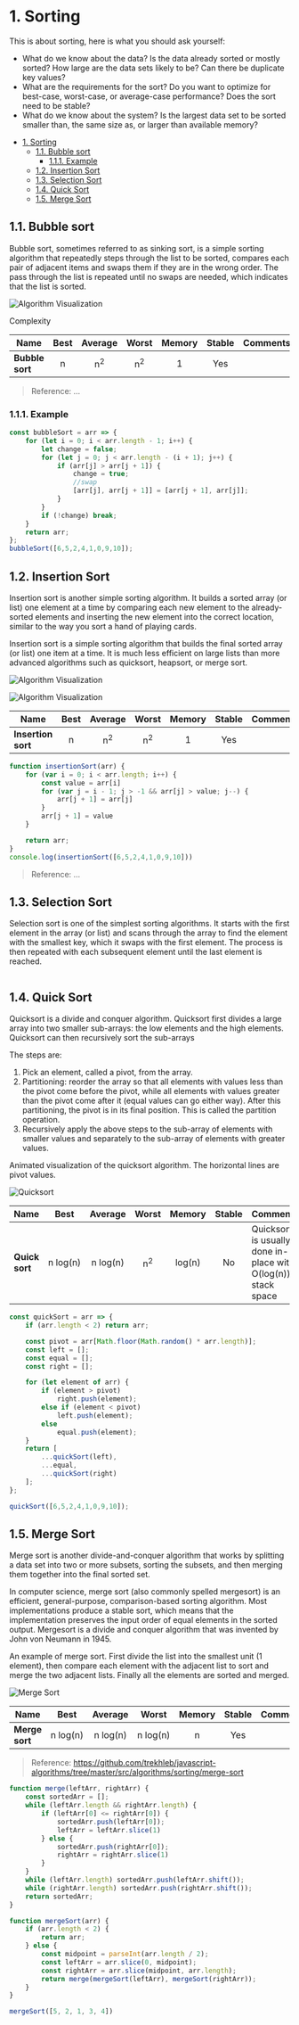 # 1. Sorting
This is about sorting, here is what you should ask yourself:

* What do we know about the data? Is the data already sorted or mostly sorted? How large are the data sets likely to be? Can there be duplicate key values?
* What are the requirements for the sort? Do you want to optimize for best-case, worst-case, or average-case performance? Does the sort need to be stable?
* What do we know about the system? Is the largest data set to be sorted smaller than, the same size as, or larger than available memory?

<!-- TOC -->
- [1. Sorting](#1-sorting)
    - [1.1. Bubble sort](#11-bubble-sort)
        - [1.1.1. Example](#111-example)
    - [1.2. Insertion Sort](#12-insertion-sort)
    - [1.3. Selection Sort](#13-selection-sort)
    - [1.4. Quick Sort](#14-quick-sort)
    - [1.5. Merge Sort](#15-merge-sort)

<!-- /TOC -->


## 1.1. Bubble sort

Bubble sort, sometimes referred to as sinking sort, is a
simple sorting algorithm that repeatedly steps through
the list to be sorted, compares each pair of adjacent
items and swaps them if they are in the wrong order.
The pass through the list is repeated until no swaps
are needed, which indicates that the list is sorted.

![Algorithm Visualization](https://upload.wikimedia.org/wikipedia/commons/c/c8/Bubble-sort-example-300px.gif)

Complexity

| Name | Best | Average | Worst | Memory | Stable | Comments |
| --------------------- | :-------------: | :-----------------: | :-----------------: | :-------: | :-------: | :-------- |
| **Bubble sort** | n | n<sup>2</sup> | n<sup>2</sup> | 1 | Yes | |



> Reference: ...


### 1.1.1. Example

<!-- js-console -->
```javascript
const bubbleSort = arr => {
    for (let i = 0; i < arr.length - 1; i++) {
        let change = false;
        for (let j = 0; j < arr.length - (i + 1); j++) {
            if (arr[j] > arr[j + 1]) {
                change = true;
                //swap
                [arr[j], arr[j + 1]] = [arr[j + 1], arr[j]];
            }
        }
        if (!change) break;
    }
    return arr;
};
bubbleSort([6,5,2,4,1,0,9,10]);
```


## 1.2. Insertion Sort

Insertion sort is another simple sorting algorithm. It builds a sorted array (or list) one element at a time by comparing each new element to the already-sorted elements and inserting the new element into the correct location, similar to the way you sort a hand of playing cards.

Insertion sort is a simple sorting algorithm that builds
the final sorted array (or list) one item at a time.
It is much less efficient on large lists than more
advanced algorithms such as quicksort, heapsort, or merge
sort.

![Algorithm Visualization](https://upload.wikimedia.org/wikipedia/commons/4/42/Insertion_sort.gif)

![Algorithm Visualization](https://upload.wikimedia.org/wikipedia/commons/0/0f/Insertion-sort-example-300px.gif)



| Name | Best | Average | Worst | Memory | Stable | Comments |
| --------------------- | :-------------: | :-----------------: | :-----------------: | :-------: | :-------: | :-------- |
| **Insertion sort** | n | n<sup>2</sup> | n<sup>2</sup> | 1 | Yes | |

<!-- js-console -->
```javascript
function insertionSort(arr) {
    for (var i = 0; i < arr.length; i++) {
        const value = arr[i]
        for (var j = i - 1; j > -1 && arr[j] > value; j--) {
            arr[j + 1] = arr[j]
        }
        arr[j + 1] = value
    }

    return arr;
}
console.log(insertionSort([6,5,2,4,1,0,9,10]))
```


> Reference: ...






## 1.3. Selection Sort

Selection sort is one of the simplest sorting algorithms. It starts with the first element in the array (or list) and scans through the array to find the element with the smallest key, which it swaps with the first element. The process is then repeated with each subsequent element until the last element is reached.


<!-- js-console -->
```javascript

```


## 1.4. Quick Sort
Quicksort is a divide and conquer algorithm.
Quicksort first divides a large array into two smaller
sub-arrays: the low elements and the high elements.
Quicksort can then recursively sort the sub-arrays

The steps are:

1. Pick an element, called a pivot, from the array.
2. Partitioning: reorder the array so that all elements with
values less than the pivot come before the pivot, while all
elements with values greater than the pivot come after it
(equal values can go either way). After this partitioning,
the pivot is in its final position. This is called the
partition operation.
3. Recursively apply the above steps to the sub-array of
elements with smaller values and separately to the
sub-array of elements with greater values.

Animated visualization of the quicksort algorithm.
The horizontal lines are pivot values.

![Quicksort](https://upload.wikimedia.org/wikipedia/commons/6/6a/Sorting_quicksort_anim.gif)



| Name | Best | Average | Worst | Memory | Stable | Comments |
| --------------------- | :-------------: | :-----------------: | :-----------------: | :-------: | :-------: | :-------- |
| **Quick sort** | n&nbsp;log(n) | n&nbsp;log(n) | n<sup>2</sup> | log(n) | No | Quicksort is usually done in-place with O(log(n)) stack space |

<!-- js-console -->
```javascript
const quickSort = arr => {
    if (arr.length < 2) return arr;

    const pivot = arr[Math.floor(Math.random() * arr.length)];
    const left = [];
    const equal = [];
    const right = [];

    for (let element of arr) {
        if (element > pivot)
            right.push(element);
        else if (element < pivot)
            left.push(element);
        else
            equal.push(element);
    }
    return [
        ...quickSort(left),
        ...equal,
        ...quickSort(right)
    ];
};

quickSort([6,5,2,4,1,0,9,10]);
```




## 1.5. Merge Sort

Merge sort is another divide-and-conquer algorithm that works by splitting a data set into two or more subsets, sorting the subsets, and then merging them together into the final sorted set.

In computer science, merge sort (also commonly spelled
mergesort) is an efficient, general-purpose, comparison-based sorting algorithm. Most implementations produce a stable sort, which means that the implementation preserves the input order of equal elements in the sorted output. Mergesort is a divide and conquer algorithm that was invented by John von Neumann in 1945.

An example of merge sort. First divide the list into the smallest unit (1 element), then compare each element with the adjacent list to sort and merge the two adjacent lists. Finally all the elements are sorted and merged.

![Merge Sort](https://upload.wikimedia.org/wikipedia/commons/c/cc/Merge-sort-example-300px.gif)




| Name | Best | Average | Worst | Memory | Stable | Comments |
| --------------------- | :-------------: | :-----------------: | :-----------------: | :-------: | :-------: | :-------- |
| **Merge sort** | n&nbsp;log(n) | n&nbsp;log(n) | n&nbsp;log(n) | n | Yes | |


> Reference: https://github.com/trekhleb/javascript-algorithms/tree/master/src/algorithms/sorting/merge-sort



<!-- js-console-->
```javascript
function merge(leftArr, rightArr) {
    const sortedArr = [];
    while (leftArr.length && rightArr.length) {
        if (leftArr[0] <= rightArr[0]) {
            sortedArr.push(leftArr[0]);
            leftArr = leftArr.slice(1)
        } else {
            sortedArr.push(rightArr[0]);
            rightArr = rightArr.slice(1)
        }
    }
    while (leftArr.length) sortedArr.push(leftArr.shift());
    while (rightArr.length) sortedArr.push(rightArr.shift());
    return sortedArr;
}

function mergeSort(arr) {
    if (arr.length < 2) {
        return arr;
    } else {
        const midpoint = parseInt(arr.length / 2);
        const leftArr = arr.slice(0, midpoint);
        const rightArr = arr.slice(midpoint, arr.length);
        return merge(mergeSort(leftArr), mergeSort(rightArr));
    }
}

mergeSort([5, 2, 1, 3, 4])
```